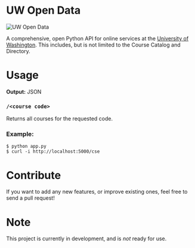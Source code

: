 UW Open Data
============

![UW Open Data](https://raw.github.com/karan/UW-OpenData/master/UW.png)

A comprehensive, open Python API for online services at the [University of Washington](http://washington.edu). This includes, but is not limited to the Course Catalog and Directory.

Usage
==========

**Output:** JSON

### `/<course code>`

Returns all courses for the requested code.

### Example:

    $ python app.py
    $ curl -i http://localhost:5000/cse

Contribute
========

If you want to add any new features, or improve existing ones, feel free to send a pull request!

Note
====

This project is currently in development, and is *not* ready for use.